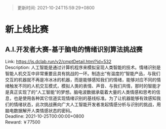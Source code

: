 > 更新时间: 2021-10-24T15:59:29+0800 

# 新上线比赛


## A.I.开发者大赛-基于脑电的情绪识别算法挑战赛
Link: https://js.dclab.run/v2/cmptDetail.html?id=532  
Description: 人工智能是通过计算机程序来模拟呈现人类智能的技术。情绪识别是智能人机交互中非常重要且具有挑战的一环。制造出“有温度的”智能产品，与我们交互的机器就不再是冷冰冰的机器，而是能够感知我们的情绪，能够对应不同的情绪触发不同的人机交互模式，模拟人类的表情、声音、与我们共情，那时的智能才是真正实现了的“人工智能”的梦想。脑电波数据承载着大量的人类情感和思考的信息，也是使用各种其它信道实现情绪识别的基线标准。为了让机器能够有效感知我们的情绪状态，此次挑战赛向广大人工智能开发者发起情感分析与识别的挑战，用脑电数据解开人类情感状态的密码。  
Deadline: 2021-10-25T00:00:00+0800  
Reward: ￥77500  

